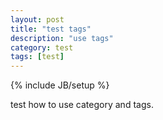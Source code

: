 ```yaml
---
layout: post
title: "test tags"
description: "use tags"
category: test
tags: [test]
---
```

{% include JB/setup %}

test how to use category and tags.

